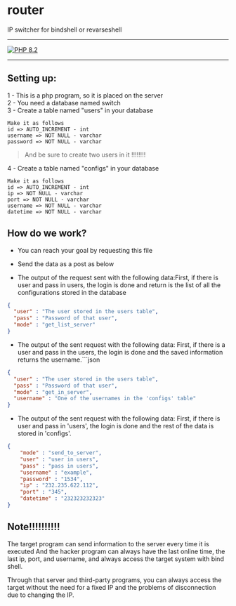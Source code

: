 # router
 IP switcher for bindshell or revarseshell
<hr>

[![PHP 8.2](https://img.shields.io/badge/PHP-8.2-yellow.svg)](https://www.php.net/downloads.php)
<hr>

## Setting up:
1 - This is a php program, so it is placed on the server<br>
2 - You need a database named switch<br>
3 - Create a table named "users" in your database<br>

    Make it as follows
    id => AUTO_INCREMENT - int
    username => NOT NULL - varchar
    password => NOT NULL - varchar

>And be sure to create two users in it !!!!!!!!

4 - Create a table named "configs" in your database<br>

    Make it as follows
    id => AUTO_INCREMENT - int
    ip => NOT NULL - varchar
    port => NOT NULL - varchar
    username => NOT NULL - varchar
    datetime => NOT NULL - varchar

## How do we work?

- You can reach your goal by requesting this file
- Send the data as a post as below

- The output of the request sent with the following data:First, if there is user and pass in users, the login is done and return is the list of all the configurations stored in the database 
```json
{
  "user" : "The user stored in the users table",
  "pass" : "Password of that user",
  "mode" : "get_list_server"
}
```
- The output of the sent request with the following data: First, if there is a user and pass in the users, the login is done and the saved information returns the username.```json

```json
{
  "user" : "The user stored in the users table",
  "pass" : "Password of that user",
  "mode" : "get_in_server",
  "username" : "One of the usernames in the 'configs' table"
}
```
- The output of the sent request with the following data: First, if there is user and pass in 'users', the login is done and the rest of the data is stored in 'configs'.
```json
{
    "mode" : "send_to_server",
    "user" : "user in users",
    "pass" : "pass in users",
    "username" : "example",
    "password" : "1534",
    "ip" : "232.235.622.112",
    "port" : "345",
    "datetime" : "232323232323"
}
```

## Note!!!!!!!!!!
The target program can send information to the server every time it is executed
And the hacker program can always have the last online time, the last ip, port, and username, and always access the target system with bind shell.

Through that server and third-party programs, you can always access the target without the need for a fixed IP and the problems of disconnection due to changing the IP.